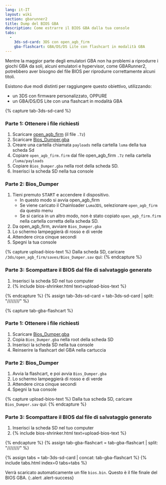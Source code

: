 ```yaml
---
lang: it-IT
layout: wiki
section: gbarunner2
title: Dump del BIOS GBA
description: Come estrarre il BIOS GBA dalla tua console
tabs:
  - 
    3ds-sd-card: 3DS con open_agb_firm
    gba-flashcart: GBA/DS/DS Lite con flashcart in modalità GBA
---
```


Mentre la maggior parte degli emulatori GBA non ha problemi a riprodurre i giochi GBA da soli, alcuni emulatori e hypervisor, come GBARunner2, potrebbero aver bisogno del file BIOS per riprodurre correttamente alcuni titoli.

Esistono due modi distinti per raggiungere questo obiettivo, utilizzando:
- un 3DS con firmware personalizzato, OPPURE
- un GBA/DS/DS Lite con una flashcart in modalità GBA

{% capture tab-3ds-sd-card %}
### Parte 1: Ottenere i file richiesti
1. Scaricare [open_agb_firm](https://github.com/profi200/open_agb_firm/releases/latest) (il file `.7z`)
1. Scaricare [Bios_Dumper.gba](https://github.com/GlaZedBelmont/Random-Stuff/releases/download/0.0.5/Bios_Dumper.gba)
1. Creare una cartella chiamata `payloads` nella cartella `luma` della tua scheda Sd
1. Copiare `open_agb_firm.firm` dal file open_agb_firm `.7z` nella cartella `/luma/payloads`
1. Copiare `Bios_Dumper.gba` nella root della scheda SD.
1. Inserisci la scheda SD nella tua console

### Parte 2: Bios_Dumper
1. Tieni premuto <kbd>START</kbd> e accendere il dispositivo.
    - In questo modo si avvia open_agb_firm
    - Se viene caricato il Chainloader `Luma3DS`, selezionare `open_agb_firm` da questo menu
    - Se si carica in un altro modo, non è stato copiato `open_agb_firm.firm` nella cartella corretta della scheda SD.
1. Da open_agb_firm, avviare `Bios_Dumper.gba`
1. Lo schermo lampeggierà di rosso e di verde
1. Attendere circa cinque secondi
1. Spegni la tua console

{% capture upload-bios-text %}
Dalla scheda SD, caricare `/3ds/open_agb_firm/saves/Bios_Dumper.sav` qui:
{% endcapture %}

### Parte 3: Scompattare il BIOS dal file di salvataggio generato
1. Inserisci la scheda SD nel tuo computer
1. {% include bios-shrinker.html text=upload-bios-text %}

{% endcapture %}
{% assign tab-3ds-sd-card = tab-3ds-sd-card | split: "////////" %}


{% capture tab-gba-flashcart %}
### Parte 1: Ottenere i file richiesti
1. Scaricare [Bios_Dumper.gba](https://github.com/GlaZedBelmont/Random-Stuff/releases/download/0.0.5/Bios_Dumper.gba)
1. Copia `Bios_Dumper.gba` nella root della scheda SD
1. Inserisci la scheda SD nella tua console
1. Reinserire la flashcart del GBA nella cartuccia

### Parte 2: Bios_Dumper
1. Avvia la flashcart, e poi avvia `Bios_Dumper.gba`
1. Lo schermo lampeggierà di rosso e di verde
1. Attendere circa cinque secondi
1. Spegni la tua console

{% capture upload-bios-text %}
Dalla tua scheda SD, caricare `Bios_Dumper.sav` qui:
{% endcapture %}

### Parte 3: Scompattare il BIOS dal file di salvataggio generato
1. Inserisci la scheda SD nel tuo computer
1. {% include bios-shrinker.html text=upload-bios-text %}

{% endcapture %}
{% assign tab-gba-flashcart = tab-gba-flashcart | split: "////////" %}

{% assign tabs = tab-3ds-sd-card | concat: tab-gba-flashcart %}
{% include tabs.html index=0 tabs=tabs %}

Verrà scaricato automaticamente un file `bios.bin`. Questo è il file finale del BIOS GBA.
{:.alert .alert-success}

<script src="https://geraintluff.github.io/sha256/sha256.min.js"></script>
<script src="/assets/js/bios-shrinker.js"></script>
